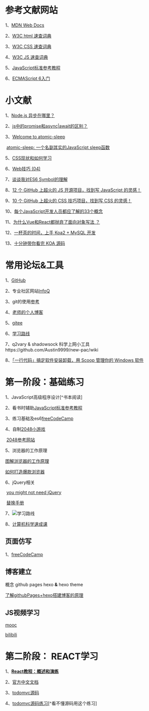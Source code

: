 # 参考文献网站

1、[MDN Web Docs](https://developer.mozilla.org/zh-CN/)

2、[W3C html 速查词典](https://www.w3cschool.cn/html/dict)

3、[W3C CSS 速查词典](https://www.w3cschool.cn/css/dict)

4、[W3C JS 速查词典](https://www.w3cschool.cn/javascript/dict)

5、[JavaScript标准参考教程](https://javascript.ruanyifeng.com/)

6、[ECMAScript 6入门](https://es6.ruanyifeng.com/)

# 小文献

1、[Node.js 异步在哪里？](https://www.zhihu.com/question/390859209/answer/1185880057)

2、[js中的promise和async|await的区别？](https://www.zhihu.com/question/443072456/answer/1776013941)

3、[Welcome to atomic-sleep](https://www.npmjs.com/package/atomic-sleep)

​		[atomic-sleep: 一个名副其实的JavaScript sleep函数](https://zhuanlan.zhihu.com/p/112126898)

5、[CSS现状和如何学习](https://zhuanlan.zhihu.com/p/341120461)

6、[Web技巧 (04)](https://zhuanlan.zhihu.com/p/63412563)

7、[谈谈我对ES6 Symbol的理解](https://zhuanlan.zhihu.com/p/183874695)

8、[12 个 GitHub 上超火的 JS 开源项目，找到写 JavaScript 的灵感！](https://zhuanlan.zhihu.com/p/356799209)

9、[10 个 GitHub 上超火的 CSS 技巧项目，找到写 CSS 的灵感！](https://github.com/FrontEndGitHub/FrontEndGitHub/issues/7)

10、[每个JavaScript开发人员都应了解的33个概念](https://github.com/leonardomso/33-js-concepts)

11、[为什么Vue和React都抛弃了面向对象写法 ？](https://www.zhihu.com/question/451424245/answer/1807613524)

12、[一杯茶的时间，上手 Koa2 + MySQL 开发](https://zhuanlan.zhihu.com/p/143998174)

13、[十分钟带你看完 KOA 源码](https://zhuanlan.zhihu.com/p/24559011)

# 常用论坛&工具

1、[GitHub](https://github.com/)

2、专业社区网站[InfoQ](https://www.infoq.cn/)

3、git的使用[参考](https://floatsyi.com/2019/06/14/%E4%BB%8E-python-%E5%88%B0-javascript-%E5%85%A8%E6%A0%88%E6%8C%87%E5%8D%97/#%E7%89%88%E6%9C%AC%E7%AE%A1%E7%90%86-Git)

4、[老师的个人博客](https://floatsyi.com/)

5、[gitee](https://gitee.com/)

6、[学习路线](https://gitee.com/ironman1987/chinese-developer-roadmap)

7、q2vary & shadowsock 科学上网小工具https://github.com/Austin9999/new-pac/wiki

8、[「一行代码」搞定软件安装卸载，用 Scoop 管理你的 Windows 软件](https://sspai.com/post/52496)



# 第一阶段：基础练习

1、JavaScript高级程序设计[^书本阅读]

2、看书时辅助[JavaScript标准参考教程](https://javascript.ruanyifeng.com/)

3、练习基础及es6[freeCodeCamp](https://chinese.freecodecamp.org/learn/javascript-algorithms-and-data-structures/)

4、自制[2048小游戏](https://github.com/77jump/2048)

​		[2048参考网站](https://www.imooc.com/video/1042)

5、浏览器的工作原理

[图解浏览器的工作原理](https://www.infoq.cn/article/CS9-WZQlNR5h05HHDo1b)

[如何打造爆款浏览器](https://www.bilibili.com/video/BV1N7411b7cb?from=search&seid=1571250852011148540)		

6、jQuery相关

​		[you might not need jQuery](http://youmightnotneedjquery.com/)

​		[替换手册](https://github.com/nefe/You-Dont-Need-jQuery/blob/master/README.zh-CN.md)

7、![学习路线](C:\Users\11069\Pictures\study\路线1.jpg)

8、[计算机科学速成课](https://www.bilibili.com/video/BV1EW411u7th)

## 页面仿写

1、[freeCodeCamp](https://www.freecodecamp.org/learn/responsive-web-design/responsive-web-design-projects/build-a-tribute-page?utm_source=wechat_session&utm_medium=social&utm_oi=784426038171172864)

## 博客建立

 概念 github pages hexo **&** hexo theme

[了解githubPages+hexo搭建博客的原理](https://blog.csdn.net/sunshine940326/article/details/57413678)

## JS视频学习

[mooc](https://www.imooc.com/video/5677)

[bilibili](https://www.bilibili.com/video/BV1NJ411W7wh?p=2)

# 第二阶段： REACT学习

1、[**React教程：概述和演练**](https://www.taniarascia.com/getting-started-with-react/)

2、[官方中文文档](https://zh-hans.reactjs.org/)

3、[todomvc源码](https://github.com/tastejs/todomvc/tree/gh-pages/examples/react)

4、[todomvc源码练习](https://www.freecodecamp.org/learn/front-end-libraries/)[^看不懂源码用这个练习]

